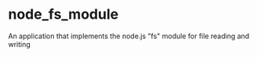 # node_fs_module
An application that implements the node.js "fs" module for file reading and writing
